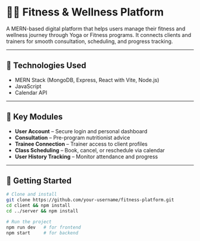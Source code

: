 # 🧘‍♀️ Fitness & Wellness Platform

A MERN-based digital platform that helps users manage their fitness and wellness journey through Yoga or Fitness programs. It connects clients and trainers for smooth consultation, scheduling, and progress tracking.

---

## 🔧 Technologies Used

- MERN Stack (MongoDB, Express, React with Vite, Node.js)  
- JavaScript  
- Calendar API

---

## 📌 Key Modules

- **User Account** – Secure login and personal dashboard  
- **Consultation** – Pre-program nutritionist advice  
- **Trainee Connection** – Trainer access to client profiles  
- **Class Scheduling** – Book, cancel, or reschedule via calendar  
- **User History Tracking** – Monitor attendance and progress

---


## 🚀 Getting Started

```bash
# Clone and install
git clone https://github.com/your-username/fitness-platform.git
cd client && npm install
cd ../server && npm install

# Run the project
npm run dev   # for frontend
npm start     # for backend
